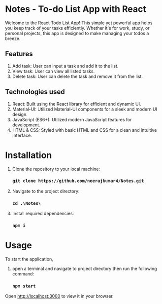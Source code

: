 # Notes - To-do List App with React

Welcome to the React Todo List App! This simple yet powerful app helps you keep track of your tasks efficiently. Whether it's for work, study, or personal projects, this app is designed to make managing your todos a breeze.

## Features

1.  Add task: User can input a task and add it to the list.
2.  View task: User can view all listed tasks.
3.  Delete task: User can delete the task and remove it from the list.

## Technologies used

1. React: Built using the React library for efficient and dynamic UI.
2. Material-UI: Utilized Material-UI components for a sleek and modern UI design.
3. JavaScript (ES6+): Utilized modern JavaScript features for development.
4. HTML & CSS: Styled with basic HTML and CSS for a clean and intuitive interface.

# Installation

1. Clone the repository to your local machine:
   ### `git clone https://github.com/neerajkumar4/Notes.git`
2. Navigate to the project directory:
   ### `cd .\Notes\`
3. Install required dependencies:
   ### `npm i`

# Usage

To start the application,

1. open a terminal and navigate to project directory then run the following command:
   ### `npm start`

Open [http://localhost:3000](http://localhost:3000) to view it in your browser.
